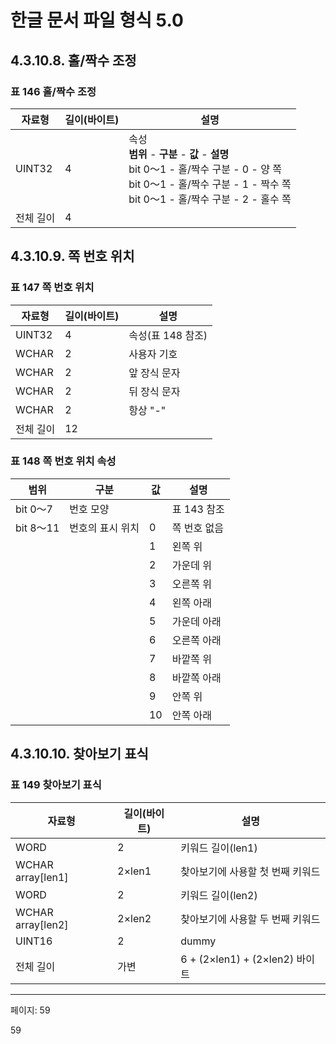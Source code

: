 # 한글 문서 파일 형식 5.0

## 4.3.10.8. 홀/짝수 조정

### 표 146 홀/짝수 조정

| 자료형 | 길이(바이트) | 설명 |
|--------|-------------|------|
| UINT32 | 4 | 속성<br>**범위** - **구분** - **값** - **설명**<br>bit 0～1 - 홀/짝수 구분 - 0 - 양 쪽<br>bit 0～1 - 홀/짝수 구분 - 1 - 짝수 쪽<br>bit 0～1 - 홀/짝수 구분 - 2 - 홀수 쪽 |
| 전체 길이 | 4 |  |

## 4.3.10.9. 쪽 번호 위치

### 표 147 쪽 번호 위치

| 자료형 | 길이(바이트) | 설명 |
|--------|-------------|------|
| UINT32 | 4 | 속성(표 148 참조) |
| WCHAR | 2 | 사용자 기호 |
| WCHAR | 2 | 앞 장식 문자 |
| WCHAR | 2 | 뒤 장식 문자 |
| WCHAR | 2 | 항상 "-" |
| 전체 길이 | 12 |  |

### 표 148 쪽 번호 위치 속성

| 범위 | 구분 | 값 | 설명 |
|------|-----|----|----- |
| bit 0～7 | 번호 모양 |  | 표 143 참조 |
| bit 8～11 | 번호의 표시 위치 | 0 | 쪽 번호 없음 |
|          |                | 1 | 왼쪽 위 |
|          |                | 2 | 가운데 위 |
|          |                | 3 | 오른쪽 위 |
|          |                | 4 | 왼쪽 아래 |
|          |                | 5 | 가운데 아래 |
|          |                | 6 | 오른쪽 아래 |
|          |                | 7 | 바깥쪽 위 |
|          |                | 8 | 바깥쪽 아래 |
|          |                | 9 | 안쪽 위 |
|          |                | 10 | 안쪽 아래 |

## 4.3.10.10. 찾아보기 표식

### 표 149 찾아보기 표식

| 자료형 | 길이(바이트) | 설명 |
|--------|-------------|------|
| WORD | 2 | 키워드 길이(len1) |
| WCHAR array[len1] | 2×len1 | 찾아보기에 사용할 첫 번째 키워드 |
| WORD | 2 | 키워드 길이(len2) |
| WCHAR array[len2] | 2×len2 | 찾아보기에 사용할 두 번째 키워드 |
| UINT16 | 2 | dummy |
| 전체 길이 | 가변 | 6 + (2×len1) + (2×len2) 바이트 |

---
페이지: 59

59
